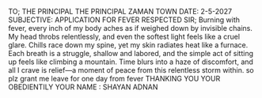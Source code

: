 TO;
THE PRINCIPAL
THE PRINCIPAL
ZAMAN TOWN
DATE: 2-5-2027
SUBJECTIVE: APPLICATION FOR FEVER
RESPECTED SIR;
Burning with fever, every inch of my body aches as if weighed down by invisible chains. My head throbs relentlessly, and even the softest light feels like a cruel glare. Chills race down my spine, yet my skin radiates heat like a furnace. Each breath is a struggle, shallow and labored, and the simple act of sitting up feels like climbing a mountain. Time blurs into a haze of discomfort, and all I crave is relief—a moment of peace from this relentless storm within. so plz grant me leave for one day from fever
THANKING YOU
YOUR OBEDIENTILY
YOUR NAME : SHAYAN ADNAN
